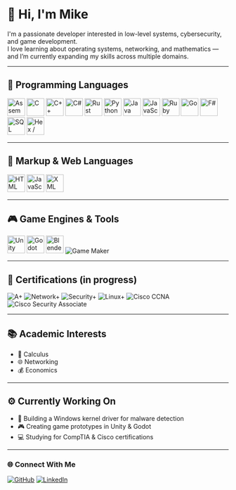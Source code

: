 # 👋 Hi, I'm Mike

I'm a passionate developer interested in low-level systems, cybersecurity, and game development.  
I love learning about operating systems, networking, and mathematics — and I’m currently expanding my skills across multiple domains.

---

## 🧩 Programming Languages
<p>
<img src="https://cdn.simpleicons.org/amd/black" width="40" title="Assembly"/>
  <img src="https://cdn.jsdelivr.net/gh/devicons/devicon/icons/c/c-original.svg" width="40" title="C"/>
  <img src="https://cdn.jsdelivr.net/gh/devicons/devicon/icons/cplusplus/cplusplus-original.svg" width="40" title="C++"/>
  <img src="https://cdn.jsdelivr.net/gh/devicons/devicon/icons/csharp/csharp-original.svg" width="40" title="C#"/>
<img src="https://cdn.jsdelivr.net/gh/devicons/devicon/icons/rust/rust-original.svg" width="40" title="Rust"/>
  <img src="https://cdn.jsdelivr.net/gh/devicons/devicon/icons/python/python-original.svg" width="40" title="Python"/>
  <img src="https://cdn.jsdelivr.net/gh/devicons/devicon/icons/java/java-original.svg" width="40" title="Java"/>
  <img src="https://cdn.jsdelivr.net/gh/devicons/devicon/icons/javascript/javascript-original.svg" width="40" title="JavaScript"/>
  <img src="https://cdn.jsdelivr.net/gh/devicons/devicon/icons/ruby/ruby-original.svg" width="40" title="Ruby"/>
  <img src="https://cdn.jsdelivr.net/gh/devicons/devicon/icons/go/go-original.svg" width="40" title="Go"/>
  <img src="https://cdn.jsdelivr.net/gh/devicons/devicon/icons/fsharp/fsharp-original.svg" width="40" title="F#"/>
  <img src="https://cdn.jsdelivr.net/gh/devicons/devicon/icons/mysql/mysql-original.svg" width="40" title="SQL"/>
  <img src="https://cdn.jsdelivr.net/gh/devicons/devicon/icons/bash/bash-original.svg" width="40" title="Hex / Scripting"/>
</p>

---

## 🧱 Markup & Web Languages
<p>
  <img src="https://cdn.jsdelivr.net/gh/devicons/devicon/icons/html5/html5-original.svg" width="40" title="HTML"/>
  <img src="https://cdn.jsdelivr.net/gh/devicons/devicon/icons/javascript/javascript-original.svg" width="40" title="JavaScript"/>
  <img src="https://cdn.jsdelivr.net/gh/devicons/devicon/icons/xml/xml-original.svg" width="40" title="XML"/>
</p>

---

## 🎮 Game Engines & Tools
<p>
  <img src="https://cdn.jsdelivr.net/gh/devicons/devicon/icons/unity/unity-original.svg" width="40" title="Unity"/>
  <img src="https://cdn.jsdelivr.net/gh/devicons/devicon/icons/godot/godot-original.svg" width="40" title="Godot"/>
  <img src="https://cdn.jsdelivr.net/gh/devicons/devicon/icons/blender/blender-original.svg" width="40" title="Blender"/>
  <img src="https://img.shields.io/badge/GameMaker-000000?style=for-the-badge&logo=gamemaker&logoColor=white" title="Game Maker"/>
</p>

---

## 🧰 Certifications (in progress)
![A+](https://img.shields.io/badge/CompTIA-A%2B-blue?style=for-the-badge&logo=comptia&logoColor=white)
![Network+](https://img.shields.io/badge/CompTIA-Network%2B-red?style=for-the-badge&logo=comptia&logoColor=white)
![Security+](https://img.shields.io/badge/CompTIA-Security%2B-blueviolet?style=for-the-badge&logo=comptia&logoColor=white)
![Linux+](https://img.shields.io/badge/Linux%2B-black?style=for-the-badge&logo=linux&logoColor=white)
![Cisco CCNA](https://img.shields.io/badge/Cisco-CCNA-1BA0D7?style=for-the-badge&logo=cisco&logoColor=white)
![Cisco Security Associate](https://img.shields.io/badge/Cisco-Security_Associate-007ACC?style=for-the-badge&logo=cisco&logoColor=white)

---

## 📚 Academic Interests
- 📘 Calculus  
- 🌐 Networking  
- 💰 Economics  

---

## ⚙️ Currently Working On
- 🧠 Building a Windows kernel driver for malware detection  
- 🎮 Creating game prototypes in Unity & Godot  
- 💻 Studying for CompTIA & Cisco certifications  

---

### 🌐 Connect With Me
[![GitHub](https://img.shields.io/badge/GitHub-Profile-black?style=for-the-badge&logo=github)](https://github.com/YOUR_USERNAME)
[![LinkedIn](https://img.shields.io/badge/LinkedIn-Connect-blue?style=for-the-badge&logo=linkedin)](https://linkedin.com/in/YOUR_LINK)
